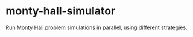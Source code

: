 # monty-hall-simulator

Run [Monty Hall problem](https://en.wikipedia.org/wiki/Monty_Hall_problem) simulations in parallel, using different strategies.
